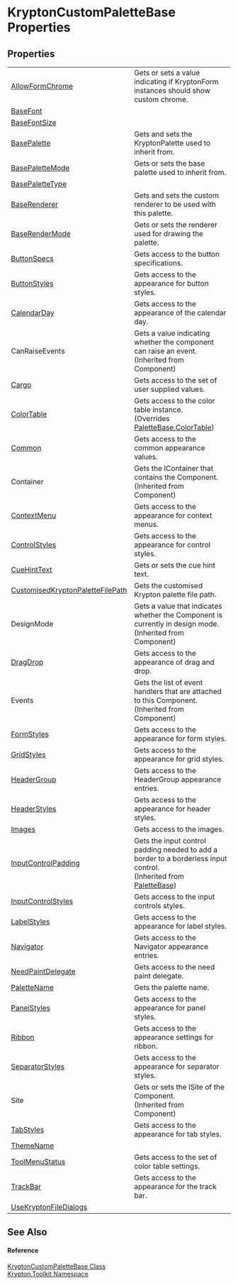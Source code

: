 # KryptonCustomPaletteBase Properties




## Properties
<table>
<tr>
<td><a href="639fdae5-e400-98bc-8edf-6da27993ca4e.md">AllowFormChrome</a></td>
<td>Gets or sets a value indicating if KryptonForm instances should show custom chrome.</td></tr>
<tr>
<td><a href="f226eb60-55b4-f10c-ae5b-3a7b0e5eb688.md">BaseFont</a></td>
<td> </td></tr>
<tr>
<td><a href="d45f3d80-60d8-d6ee-5978-4e30769ba4ae.md">BaseFontSize</a></td>
<td> </td></tr>
<tr>
<td><a href="10f7fa5f-5b24-b314-a7cb-1201d5bd6c40.md">BasePalette</a></td>
<td>Gets and sets the KryptonPalette used to inherit from.</td></tr>
<tr>
<td><a href="368b4d45-bef9-870e-e545-204ac92a6bf4.md">BasePaletteMode</a></td>
<td>Gets or sets the base palette used to inherit from.</td></tr>
<tr>
<td><a href="ba501090-3567-ae9b-fe8b-bd02f2195c59.md">BasePaletteType</a></td>
<td> </td></tr>
<tr>
<td><a href="48e27123-3201-8b7e-0033-2033de83ec68.md">BaseRenderer</a></td>
<td>Gets and sets the custom renderer to be used with this palette.</td></tr>
<tr>
<td><a href="d25a3f7e-0904-a6d5-75b1-defde36ccb7f.md">BaseRenderMode</a></td>
<td>Gets or sets the renderer used for drawing the palette.</td></tr>
<tr>
<td><a href="7bc44374-acd1-1afb-9fce-96f5447a90d1.md">ButtonSpecs</a></td>
<td>Gets access to the button specifications.</td></tr>
<tr>
<td><a href="f5b58699-a257-b379-2808-f4a01c01bbe2.md">ButtonStyles</a></td>
<td>Gets access to the appearance for button styles.</td></tr>
<tr>
<td><a href="c27b325c-573d-fa79-55c3-906cc52bd5b8.md">CalendarDay</a></td>
<td>Gets access to the appearance of the calendar day.</td></tr>
<tr>
<td>CanRaiseEvents</td>
<td>Gets a value indicating whether the component can raise an event.<br />(Inherited from Component)</td></tr>
<tr>
<td><a href="574264a9-5fef-d8c9-f481-1470df3a2d8d.md">Cargo</a></td>
<td>Gets access to the set of user supplied values.</td></tr>
<tr>
<td><a href="c5fdf9a5-615a-3c3d-7c43-3befb717fe6b.md">ColorTable</a></td>
<td>Gets access to the color table instance.<br />(Overrides <a href="6ffafb6c-ce51-edca-fb8c-8a64e15168ea.md">PaletteBase.ColorTable</a>)</td></tr>
<tr>
<td><a href="3f43608b-811a-091b-3ee1-b140bb7ef659.md">Common</a></td>
<td>Gets access to the common appearance values.</td></tr>
<tr>
<td>Container</td>
<td>Gets the IContainer that contains the Component.<br />(Inherited from Component)</td></tr>
<tr>
<td><a href="766748a3-3af1-9668-30ee-bb650091bae0.md">ContextMenu</a></td>
<td>Gets access to the appearance for context menus.</td></tr>
<tr>
<td><a href="6859f684-991f-6281-7a99-81087ee00874.md">ControlStyles</a></td>
<td>Gets access to the appearance for control styles.</td></tr>
<tr>
<td><a href="7a1f34b0-9610-7c5e-4bc6-3550ad16b9f1.md">CueHintText</a></td>
<td>Gets or sets the cue hint text.</td></tr>
<tr>
<td><a href="145a7b61-439b-2fee-66ea-b0d1c554bb9e.md">CustomisedKryptonPaletteFilePath</a></td>
<td>Gets the customised Krypton palette file path.</td></tr>
<tr>
<td>DesignMode</td>
<td>Gets a value that indicates whether the Component is currently in design mode.<br />(Inherited from Component)</td></tr>
<tr>
<td><a href="9e0b479f-8ad7-b2e4-ffac-44d1eddf91e1.md">DragDrop</a></td>
<td>Gets access to the appearance of drag and drop.</td></tr>
<tr>
<td>Events</td>
<td>Gets the list of event handlers that are attached to this Component.<br />(Inherited from Component)</td></tr>
<tr>
<td><a href="ad4bafe4-e03a-a836-7f93-f0afcddbec0e.md">FormStyles</a></td>
<td>Gets access to the appearance for form styles.</td></tr>
<tr>
<td><a href="9ac2d6a9-457d-f65a-c253-40df68ffe58c.md">GridStyles</a></td>
<td>Gets access to the appearance for grid styles.</td></tr>
<tr>
<td><a href="569ffe9f-9773-f990-38f5-6fa0e97fb868.md">HeaderGroup</a></td>
<td>Gets access to the HeaderGroup appearance entries.</td></tr>
<tr>
<td><a href="b5f2c9c9-8e41-129c-76bd-7e072c1c3231.md">HeaderStyles</a></td>
<td>Gets access to the appearance for header styles.</td></tr>
<tr>
<td><a href="776a20e3-d6f8-b1f6-4bb6-284d2f98b1c6.md">Images</a></td>
<td>Gets access to the images.</td></tr>
<tr>
<td><a href="41cec556-5107-1590-b409-6dd5a68b3544.md">InputControlPadding</a></td>
<td>Gets the input control padding needed to add a border to a borderless input control.<br />(Inherited from <a href="6da77fa5-1590-4646-f2ea-70002c922aee.md">PaletteBase</a>)</td></tr>
<tr>
<td><a href="0577c05d-ad69-e72d-afb7-2a6ce3338cc7.md">InputControlStyles</a></td>
<td>Gets access to the input controls styles.</td></tr>
<tr>
<td><a href="a6ef1399-9d9e-36b7-cfbd-3afe7f103ae5.md">LabelStyles</a></td>
<td>Gets access to the appearance for label styles.</td></tr>
<tr>
<td><a href="3e763243-1566-6e4c-29e8-b309e99baf25.md">Navigator</a></td>
<td>Gets access to the Navigator appearance entries.</td></tr>
<tr>
<td><a href="14b0d831-4dc2-84bb-b8bc-3d5a803deb93.md">NeedPaintDelegate</a></td>
<td>Gets access to the need paint delegate.</td></tr>
<tr>
<td><a href="b550abef-6529-1d72-f149-af76cc248560.md">PaletteName</a></td>
<td>Gets the palette name.</td></tr>
<tr>
<td><a href="3ecc84d8-57ad-4053-a3b5-b7ca8533b735.md">PanelStyles</a></td>
<td>Gets access to the appearance for panel styles.</td></tr>
<tr>
<td><a href="6c645b54-2f11-bf4f-121a-632014ab3ccf.md">Ribbon</a></td>
<td>Gets access to the appearance settings for ribbon.</td></tr>
<tr>
<td><a href="8a9b8085-be49-06b6-c24f-1d5581a0e4bf.md">SeparatorStyles</a></td>
<td>Gets access to the appearance for separator styles.</td></tr>
<tr>
<td>Site</td>
<td>Gets or sets the ISite of the Component.<br />(Inherited from Component)</td></tr>
<tr>
<td><a href="b2e83b98-4bf0-9ba7-106f-92d2a27cdc85.md">TabStyles</a></td>
<td>Gets access to the appearance for tab styles.</td></tr>
<tr>
<td><a href="1c1dc5cc-d520-2ddb-583e-e0a28f88a5ba.md">ThemeName</a></td>
<td> </td></tr>
<tr>
<td><a href="5c4e306d-de45-9ec5-bd5a-f36622a5ffb2.md">ToolMenuStatus</a></td>
<td>Gets access to the set of color table settings.</td></tr>
<tr>
<td><a href="4d75014d-e098-5908-9509-4a7136380898.md">TrackBar</a></td>
<td>Gets access to the appearance for the track bar.</td></tr>
<tr>
<td><a href="25981b38-f425-2945-49af-c5a671fbfb8f.md">UseKryptonFileDialogs</a></td>
<td> </td></tr>
</table>

## See Also


#### Reference
<a href="19e895c2-5326-25bf-d4bb-c7367f234f77.md">KryptonCustomPaletteBase Class</a>  
<a href="79d2eac2-21f4-54ff-7552-b20c33c30600.md">Krypton.Toolkit Namespace</a>  
